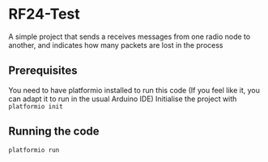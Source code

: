 # RF24-Test
A simple project that sends a receives messages from one radio node to another, and indicates how many packets are lost in the process

## Prerequisites
You need to have platformio installed to run this code (If you feel like it, you can adapt it to run in the usual Arduino IDE)
Initialise the project with
```platformio init```

## Running the code
```platformio run```

